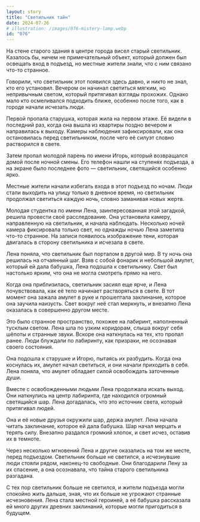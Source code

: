 ```yaml
---
layout: story
title: "Светильник тайн"
date: 2024-07-26
# illustration: /images/076-mistery-lamp.webp
id: "076"
---
```


На стене старого здания в центре города висел старый светильник. Казалось бы, ничем не примечательный объект, который должен был освещать вход в подъезд, но местные жители знали, что с ним связано что-то странное.

Говорили, что светильник этот появился здесь давно, и никто не знал, кто его установил. Вечером он начинал светиться мягким, но непривычным светом, который притягивал взгляды прохожих. Однако мало кто осмеливался подходить ближе, особенно после того, как в городе начали исчезать люди.

Первой пропала старушка, которая жила на первом этаже. Её видели в последний раз, когда она вышла из квартиры поздно вечером и направилась к выходу. Камеры наблюдения зафиксировали, как она остановилась перед светильником, после чего её силуэт словно растворился в свете.

Затем пропал молодой парень по имени Игорь, который возвращался домой после ночной смены. Его телефон нашли на ступенях подъезда, а на экране было последнее фото — светильник, светящийся особенно ярко.

Местные жители начали избегать входа в этот подъезд по ночам. Люди стали выходить на улицу только в дневное время, но светильник продолжал светиться каждую ночь, словно заманивая новых жертв.

Молодая студентка по имени Лена, заинтересованная этой загадкой, решила провести своё расследование. Она установила камеру, направленную на светильник, и начала наблюдать. Несколько ночей камера фиксировала только свет, но однажды ночью Лена заметила что-то странное. На записи появилось изображение тени, которая двигалась в сторону светильника и исчезала в свете.

Лена поняла, что светильник был порталом в другой мир. В ту ночь она решилась на отчаянный шаг. Взяв с собой фонарик и небольшой амулет, который ей дала бабушка, Лена подошла к светильнику. Свет был настолько ярким, что она не могла смотреть прямо на него.

Когда она приблизилась, светильник засиял еще ярче, и Лена почувствовала, как её тело начинает растворяться в свете. В тот момент она зажала амулет в руке и прошептала заклинание, которое она заучила наизусть. Свет вокруг неё стал меркнуть, и внезапно Лена оказалась в совершенно другом месте.

Это было странное пространство, похожее на лабиринт, наполненный тусклым светом. Лена шла по узким коридорам, слыша вокруг себя шёпоты и странные звуки. Вскоре она наткнулась на тех, кто пропал ранее. Люди блуждали по лабиринту, как призраки, не осознавая своего состояния.

Она подошла к старушке и Игорю, пытаясь их разбудить. Когда она коснулась их, амулет начал светиться, и они начали приходить в себя. Лена поняла, что амулет обладает силой освобождать заточенные души.

Вместе с освобожденными людьми Лена продолжала искать выход. Они наткнулись на центр лабиринта, где находился огромный светящийся шар. Лена догадалась, что это источник света, который притягивал людей.

Она и её новые друзья окружили шар, держа амулет. Лена начала читать заклинание, которое ей дала бабушка. Шар начал мерцать и терять силу. Внезапно раздался громкий хлопок, и свет исчез, оставив их в темноте.

Через несколько мгновений Лена и другие оказались на том же месте, перед подъездом. Светильник больше не светился, а исчезнувшие люди стояли рядом, наконец-то свободные. Они благодарили Лену за их спасение, а она осознавала, что тайна старого светильника разгадана.

С тех пор светильник больше не светился, и жители подъезда могли спокойно жить дальше, зная, что их больше не угрожают странные исчезновения. Лена стала местной героиней, а её бабушка рассказала ей много других древних заклинаний, которые могли пригодиться в будущем.